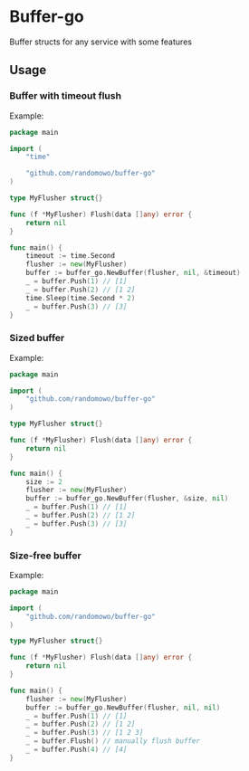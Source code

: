 # Buffer-go

Buffer structs for any service with some features

## Usage

### Buffer with timeout flush

Example:

```go
package main

import (
	"time"

	"github.com/randomowo/buffer-go"
)

type MyFlusher struct{}

func (f *MyFlusher) Flush(data []any) error {
	return nil
}

func main() {
	timeout := time.Second
	flusher := new(MyFlusher)
	buffer := buffer_go.NewBuffer(flusher, nil, &timeout)
	_ = buffer.Push(1) // [1]
	_ = buffer.Push(2) // [1 2]
	time.Sleep(time.Second * 2)
	_ = buffer.Push(3) // [3]
}
```

### Sized buffer

Example:

```go
package main

import (
	"github.com/randomowo/buffer-go"
)

type MyFlusher struct{}

func (f *MyFlusher) Flush(data []any) error {
	return nil
}

func main() {
	size := 2
	flusher := new(MyFlusher)
	buffer := buffer_go.NewBuffer(flusher, &size, nil)
	_ = buffer.Push(1) // [1]
	_ = buffer.Push(2) // [1 2]
	_ = buffer.Push(3) // [3]
}
```

### Size-free buffer

Example:

```go
package main

import (
	"github.com/randomowo/buffer-go"
)

type MyFlusher struct{}

func (f *MyFlusher) Flush(data []any) error {
	return nil
}

func main() {
	flusher := new(MyFlusher)
	buffer := buffer_go.NewBuffer(flusher, nil, nil)
	_ = buffer.Push(1) // [1]
	_ = buffer.Push(2) // [1 2]
	_ = buffer.Push(3) // [1 2 3]
	_ = buffer.Flush() // manually flush buffer
	_ = buffer.Push(4) // [4]
}
```